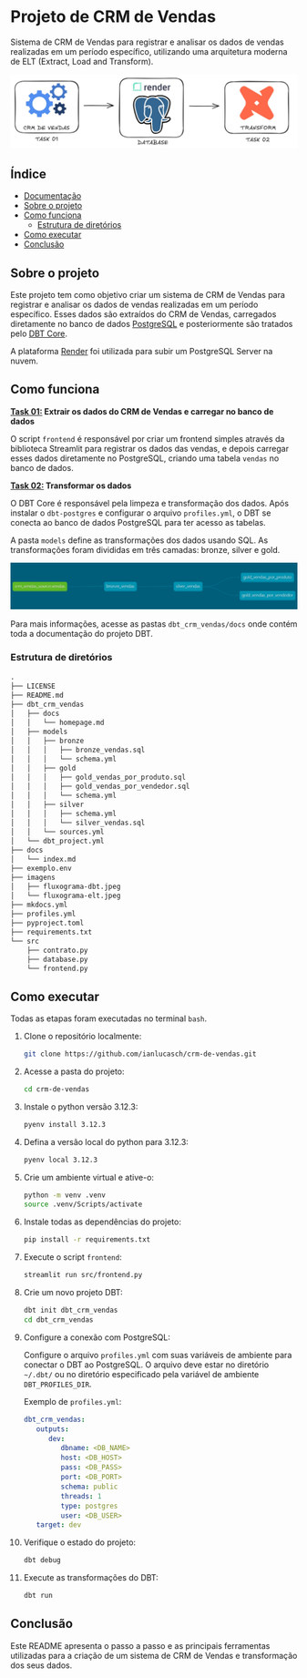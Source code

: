 # Projeto de CRM de Vendas

Sistema de CRM de Vendas para registrar e analisar os dados de vendas realizadas em um período específico, utilizando uma arquitetura moderna de ELT (Extract, Load and Transform).

![](imagens/fluxograma-elt.jpeg)

## Índice

- [Documentação](https://ianlucasch.github.io/crm-de-vendas/)
- [Sobre o projeto](#sobre-o-projeto)
- [Como funciona](#como-funciona)
   - [Estrutura de diretórios](#estrutura-de-diretórios)
- [Como executar](#como-executar)
- [Conclusão](#conclusão)

## Sobre o projeto

Este projeto tem como objetivo criar um sistema de CRM de Vendas para registrar e analisar os dados de vendas realizadas em um período específico. Esses dados são extraídos do CRM de Vendas, carregados diretamente no banco de dados [PostgreSQL](https://www.postgresql.org/download/) e posteriormente são tratados pelo [DBT Core](https://github.com/dbt-labs/dbt-core).

A plataforma [Render](https://render.com/) foi utilizada para subir um PostgreSQL Server na nuvem.

## Como funciona

**<u>Task 01:</u> Extrair os dados do CRM de Vendas e carregar no banco de dados**

O script `frontend` é responsável por criar um frontend simples através da biblioteca Streamlit para registrar os dados das vendas, e depois carregar esses dados diretamente no PostgreSQL, criando uma tabela `vendas` no banco de dados.

**<u>Task 02:</u> Transformar os dados**

O DBT Core é responsável pela limpeza e transformação dos dados. Após instalar o `dbt-postgres` e configurar o arquivo `profiles.yml`, o DBT se conecta ao banco de dados PostgreSQL para ter acesso as tabelas.

A pasta `models` define as transformações dos dados usando SQL. As transformações foram divididas em três camadas: bronze, silver e gold.

![](imagens/fluxograma-dbt.jpeg)

Para mais informações, acesse as pastas `dbt_crm_vendas/docs` onde contém toda a documentação do projeto DBT.

### Estrutura de diretórios

```
.
├── LICENSE
├── README.md
├── dbt_crm_vendas
│   ├── docs
│   │   └── homepage.md
│   ├── models
│   │   ├── bronze
│   │   │   ├── bronze_vendas.sql
│   │   │   └── schema.yml
│   │   ├── gold
│   │   │   ├── gold_vendas_por_produto.sql
│   │   │   ├── gold_vendas_por_vendedor.sql
│   │   │   └── schema.yml
│   │   ├── silver
│   │   │   ├── schema.yml
│   │   │   └── silver_vendas.sql
│   │   └── sources.yml
│   └── dbt_project.yml
├── docs
│   └── index.md
├── exemplo.env
├── imagens
│   ├── fluxograma-dbt.jpeg
│   └── fluxograma-elt.jpeg
├── mkdocs.yml
├── profiles.yml
├── pyproject.toml
├── requirements.txt
└── src
    ├── contrato.py
    ├── database.py
    └── frontend.py
```

## Como executar

Todas as etapas foram executadas no terminal `bash`.

1. Clone o repositório localmente:
   ```bash
   git clone https://github.com/ianlucasch/crm-de-vendas.git
   ```


2. Acesse a pasta do projeto:
   ```bash
   cd crm-de-vendas
   ```


3. Instale o python versão 3.12.3:
   ```bash
   pyenv install 3.12.3
   ```


4. Defina a versão local do python para 3.12.3:
   ```bash
   pyenv local 3.12.3
   ```


5. Crie um ambiente virtual e ative-o:
   ```bash
   python -m venv .venv
   source .venv/Scripts/activate
   ```


6. Instale todas as dependências do projeto:
   ```bash
   pip install -r requirements.txt
   ```


7. Execute o script `frontend`:
   ```bash
   streamlit run src/frontend.py
   ```


8. Crie um novo projeto DBT:
   ```bash
   dbt init dbt_crm_vendas
   cd dbt_crm_vendas
   ```


9. Configure a conexão com PostgreSQL:

   Configure o arquivo `profiles.yml` com suas variáveis de ambiente para conectar o DBT ao PostgreSQL. O arquivo deve estar no diretório `~/.dbt/` ou no diretório especificado pela variável de ambiente `DBT_PROFILES_DIR`.

   Exemplo de `profiles.yml`:
   ```yaml
   dbt_crm_vendas:
      outputs:
         dev:
            dbname: <DB_NAME>
            host: <DB_HOST>
            pass: <DB_PASS>
            port: <DB_PORT>
            schema: public
            threads: 1
            type: postgres
            user: <DB_USER>
      target: dev
   ```


10. Verifique o estado do projeto:
      ```bash
      dbt debug
      ```


11. Execute as transformações do DBT:
      ```bash
      dbt run
      ```

## Conclusão

Este README apresenta o passo a passo e as principais ferramentas utilizadas para a criação de um sistema de CRM de Vendas e transformação dos seus dados.